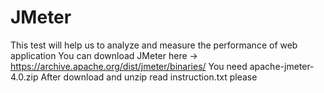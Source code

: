 # JMeter
This test will help us to analyze and measure the performance of web application
You can download JMeter here -> https://archive.apache.org/dist/jmeter/binaries/
You need apache-jmeter-4.0.zip 
 After download and unzip read instruction.txt please
